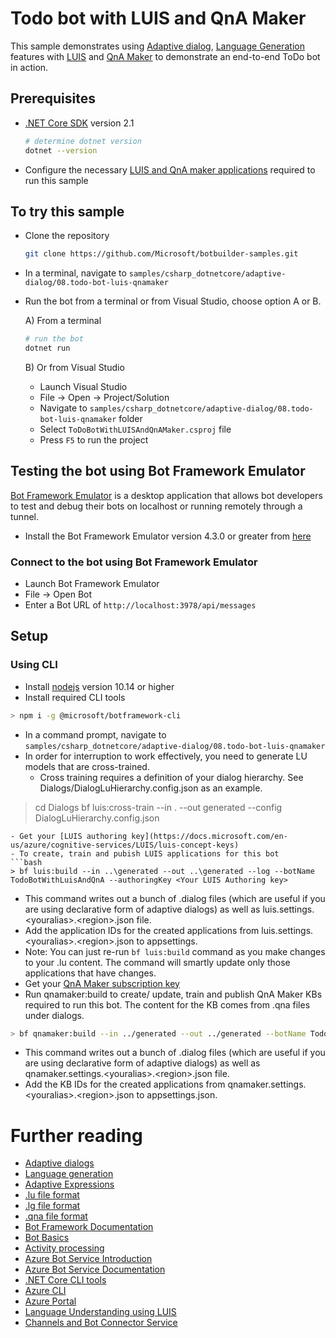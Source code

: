 ﻿# Todo bot with LUIS and QnA Maker

This sample demonstrates using [Adaptive dialog][1],  [Language Generation][2] features with [LUIS][5] and [QnA Maker][20] to demonstrate an end-to-end ToDo bot in action.


## Prerequisites

- [.NET Core SDK](https://dotnet.microsoft.com/download) version 2.1

  ```bash
  # determine dotnet version
  dotnet --version
  ```
- Configure the necessary [LUIS and QnA maker applications](#Setup) required to run this sample

## To try this sample

- Clone the repository

    ```bash
    git clone https://github.com/Microsoft/botbuilder-samples.git
    ```
- In a terminal, navigate to `samples/csharp_dotnetcore/adaptive-dialog/08.todo-bot-luis-qnamaker`
- Run the bot from a terminal or from Visual Studio, choose option A or B.

  A) From a terminal

  ```bash
  # run the bot
  dotnet run
  ```

  B) Or from Visual Studio

  - Launch Visual Studio
  - File -> Open -> Project/Solution
  - Navigate to `samples/csharp_dotnetcore/adaptive-dialog/08.todo-bot-luis-qnamaker` folder
  - Select `ToDoBotWithLUISAndQnAMaker.csproj` file
  - Press `F5` to run the project

## Testing the bot using Bot Framework Emulator

[Bot Framework Emulator](https://github.com/microsoft/botframework-emulator) is a desktop application that allows bot developers to test and debug their bots on localhost or running remotely through a tunnel.

- Install the Bot Framework Emulator version 4.3.0 or greater from [here](https://github.com/Microsoft/BotFramework-Emulator/releases)

### Connect to the bot using Bot Framework Emulator

- Launch Bot Framework Emulator
- File -> Open Bot
- Enter a Bot URL of `http://localhost:3978/api/messages`

## Setup
### Using CLI
- Install [nodejs][2] version 10.14 or higher
- Install required CLI tools
```bash
> npm i -g @microsoft/botframework-cli
```
- In a command prompt, navigate to `samples/csharp_dotnetcore/adaptive-dialog/08.todo-bot-luis-qnamaker`
- In order for interruption to work effectively, you need to generate LU models that are cross-trained. 
  - Cross training requires a definition of your dialog hierarchy. See Dialogs/DialogLuHierarchy.config.json as an example.
> cd Dialogs
> bf luis:cross-train --in . --out generated --config DialogLuHierarchy.config.json
```
- Get your [LUIS authoring key](https://docs.microsoft.com/en-us/azure/cognitive-services/LUIS/luis-concept-keys)
- To create, train and pubish LUIS applications for this bot
```bash
> bf luis:build --in ..\generated --out ..\generated --log --botName TodoBotWithLuisAndQnA --authoringKey <Your LUIS Authoring key> 
```
- This command writes out a bunch of .dialog files (which are useful if you are using declarative form of adaptive dialogs) as well as luis.settings.\<youralias>.\<region>.json file. 
- Add the application IDs for the created applications from luis.settings.\<youralias>.\<region>.json to appsettings.
- Note: You can just re-run `bf luis:build` command as you make changes to your .lu content. The command will smartly update only those applications that have changes.
- Get your [QnA Maker subscription key](https://docs.microsoft.com/en-us/azure/cognitive-services/QnAMaker/how-to/set-up-qnamaker-service-azure#create-a-new-qna-maker-service)
- Run qnamaker:build to create/ update, train and publish QnA Maker KBs required to run this bot. The content for the KB comes from .qna files under dialogs.
```bash
> bf qnamaker:build --in ../generated --out ../generated --botName TodoBotWithLuisAndQnA --log --subscriptionKey <Your QnA subscription key>
```
- This command writes out a bunch of .dialog files (which are useful if you are using declarative form of adaptive dialogs) as well as qnamaker.settings.\<youralias>.\<region>.json file. 
- Add the KB IDs for the created applications from qnamaker.settings.\<youralias>.\<region>.json to appsettings.json.

# Further reading
- [Adaptive dialogs](https://aka.ms/adaptive-dialogs)
- [Language generation](https://aka.ms/language-generation)
- [Adaptive Expressions](https://aka.ms/adaptive-expressions)
- [.lu file format](https://aka.ms/lu-file-format)
- [.lg file format](https://aka.ms/lg-file-format)
- [.qna file format](https://aka.ms/qna-file-format)
- [Bot Framework Documentation](https://docs.botframework.com)
- [Bot Basics](https://docs.microsoft.com/azure/bot-service/bot-builder-basics?view=azure-bot-service-4.0)
- [Activity processing](https://docs.microsoft.com/en-us/azure/bot-service/bot-builder-concept-activity-processing?view=azure-bot-service-4.0)
- [Azure Bot Service Introduction](https://docs.microsoft.com/azure/bot-service/bot-service-overview-introduction?view=azure-bot-service-4.0)
- [Azure Bot Service Documentation](https://docs.microsoft.com/azure/bot-service/?view=azure-bot-service-4.0)
- [.NET Core CLI tools](https://docs.microsoft.com/en-us/dotnet/core/tools/?tabs=netcore2x)
- [Azure CLI](https://docs.microsoft.com/cli/azure/?view=azure-cli-latest)
- [Azure Portal](https://portal.azure.com)
- [Language Understanding using LUIS](https://docs.microsoft.com/en-us/azure/cognitive-services/luis/)
- [Channels and Bot Connector Service](https://docs.microsoft.com/en-us/azure/bot-service/bot-concepts?view=azure-bot-service-4.0)

[1]:https://aka.ms/adaptive-dialogs
[2]:https://aka.ms/language-generation
[5]:https://luis.ai
[6]:#LUIS-Setup
[9]:https://docs.microsoft.com/en-us/azure/cognitive-services/luis/luis-how-to-account-settings#authoring-key
[10]:https://docs.microsoft.com/en-us/azure/cognitive-services/luis/luis-concept-keys
[20]:https://qnamaker.ai